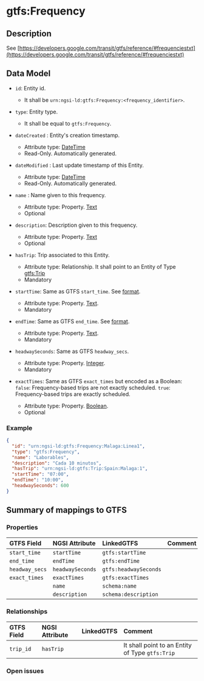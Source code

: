 # gtfs:Frequency

## Description

See [https://developers.google.com/transit/gtfs/reference/#frequenciestxt](https://developers.google.com/transit/gtfs/reference/#frequenciestxt)

## Data Model

+ `id`: Entity id. 
    + It shall be `urn:ngsi-ld:gtfs:Frequency:<frequency_identifier>`. 

+ `type`: Entity type. 
    + It shall be equal to `gtfs:Frequency`.
    
+ `dateCreated` : Entity's creation timestamp.
  + Attribute type: [DateTime](https://schema.org/DateTime)
  + Read-Only. Automatically generated. 
 
+ `dateModified` : Last update timestamp of this Entity.
  + Attribute type: [DateTime](https://schema.org/DateTime)
  + Read-Only. Automatically generated.
  
+ `name` : Name given to this frequency.
  + Attribute type: Property. [Text](https://schema.org/Text)
  + Optional

+ `description`: Description given to this frequency.
  + Attribute type: Property. [Text](https://schema.org/Text)
  + Optional
  
+ `hasTrip`: Trip associated to this Entity.
  + Attribute type: Relationship. It shall point to an Entity of Type [gtfs:Trip](../../Trip/spec.md)
  + Mandatory

+ `startTime`: Same as GTFS `start_time`. See [format](https://developers.google.com/transit/gtfs/reference/#frequenciestxt).
    + Attribute type: Property. [Text](https://schema.org/Text).
    + Mandatory
    
+ `endTime`: Same as GTFS `end_time`. See [format](https://developers.google.com/transit/gtfs/reference/#frequenciestxt).
    + Attribute type: Property. [Text](https://schema.org/Text).
    + Mandatory   
    
+ `headwaySeconds`: Same as GTFS `headway_secs`.
    + Attribute type: Property. [Integer](https://schema.org/Integer).
    + Mandatory
    
+ `exactTimes`: Same as GTFS `exact_times` but encoded as a Boolean:
`false`: Frequency-based trips are not exactly scheduled.
`true`: Frequency-based trips are exactly scheduled.
    + Attribute type: Property. [Boolean](https://schema.org/Boolean). 
    + Optional
    
### Example

```json
{
  "id": "urn:ngsi-ld:gtfs:Frequency:Malaga:Linea1",
  "type": "gtfs:Frequency",
  "name": "Laborables",
  "description": "Cada 10 minutos",
  "hasTrip": "urn:ngsi-ld:gtfs:Trip:Spain:Malaga:1",
  "startTime": "07:00",
  "endTime": "10:00",
  "headwaySeconds": 600
}
```

## Summary of mappings to GTFS

### Properties

| GTFS Field              | NGSI Attribute      | LinkedGTFS            | Comment                                                      |
|:----------------------- |:--------------------|:--------------------- |:-------------------------------------------------------------|
| `start_time`            | `startTime`         | `gtfs:startTime`      |                                                              |
| `end_time`              | `endTime`           | `gtfs:endTime`        |                                                              |
| `headway_secs`          | `headwaySeconds`    | `gtfs:headwaySeconds` |                                                              |
| `exact_times`           | `exactTimes`        | `gtfs:exactTimes`     |                                                              |
|                         | `name`              | `schema:name`         |                                                              |
|                         | `description`       | `schema:description`  |                                                              |
   

### Relationships

| GTFS Field              | NGSI Attribute        | LinkedGTFS           | Comment                                                |
|:----------------------- |:----------------------|:-------------------- |:-------------------------------------------------------|
| `trip_id`               | `hasTrip`             |                      | It shall point to an Entity of Type `gtfs:Trip`        |


### Open issues

